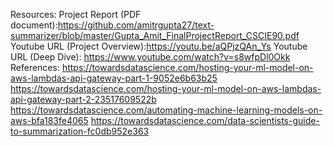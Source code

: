 Resources:
Project Report (PDF document):https://github.com/amitrgupta27/text-summarizer/blob/master/Gupta_Amit_FinalProjectReport_CSCIE90.pdf
Youtube URL (Project Overview):https://youtu.be/aQPjzQAn_Ys
Youtube URL (Deep Dive): https://www.youtube.com/watch?v=s8wfpDl0Okk
References:
https://towardsdatascience.com/hosting-your-ml-model-on-aws-lambdas-api-gateway-part-1-9052e6b63b25
https://towardsdatascience.com/hosting-your-ml-model-on-aws-lambdas-api-gateway-part-2-23517609522b
https://towardsdatascience.com/automating-machine-learning-models-on-aws-bfa183fe4065
https://towardsdatascience.com/data-scientists-guide-to-summarization-fc0db952e363

